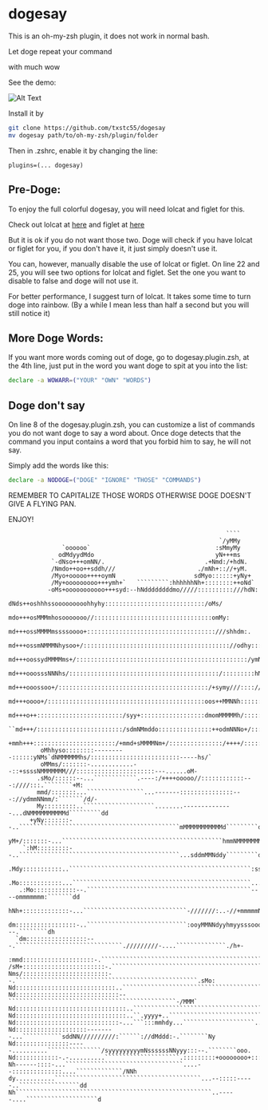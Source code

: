 # dogesay

This is an oh-my-zsh plugin, it does not work in normal bash.

Let doge repeat your command

with much wow

See the demo:

![Alt Text](https://raw.githubusercontent.com/txstc55/dogesay/master/dogesay.gif)

Install it by 
```bash
git clone https://github.com/txstc55/dogesay
mv dogesay path/to/oh-my-zsh/plugin/folder
```

Then in .zshrc, enable it by changing the line:

```
plugins=(... dogesay)
```

## Pre-Doge:

To enjoy the full colorful dogesay, you will need lolcat and figlet for this.

Check out lolcat at [here](https://github.com/busyloop/lolcat) and figlet at [here](http://www.figlet.org/)

But it is ok if you do not want those two. Doge will check if you have lolcat or figlet for you, if you don't have it, it just simply doesn't use it.

You can, however, manually disable the use of lolcat or figlet. On line 22 and 25, you will see two options for lolcat and figlet. Set the one you want to disable to false and doge will not use it.

For better performance, I suggest turn of lolcat. It takes some time to turn doge into rainbow. (By a while I mean less than half a second but you will still notice it)

## More Doge Words:

If you want more words coming out of doge, go to dogesay.plugin.zsh, at the 4th line, just put in the word you want doge to spit at you into the list:

```bash
declare -a WOWARR=("YOUR" "OWN" "WORDS")
```

## Doge don't say
On line 8 of the dogesay.plugin.zsh, you can customize a list of commands you do not want doge to say a word about. Once doge detects that the command you input contains a word that you forbid him to say, he will not say.

Simply add the words like this:

```bash
declare -a NODOGE=("DOGE" "IGNORE" "THOSE" "COMMANDS")
```
REMEMBER TO CAPITALIZE THOSE WORDS OTHERWISE DOGE DOESN'T GIVE A FLYING PAN.

ENJOY!

                                                                 ````                         
                                                               `/yMMy                         
                   `oooooo`                                   :sMmyMy                         
                  odMdyydMdo                                  yN+++ms                         
                `-dNso+++omNN/.                            .+Nmd:/+hdN.                       
                /Nmdo++oo++sddh///                       ./mNh+:://+yM.                       
                /Myo+ooooo++++oymN                      sdMyo::::::+yNy+                      
                /My+ooooooooo+++ymh+`   `````````:hhhhhhNh+::::::::++oNd`                     
               -oMs+ooooooooooo+++syd:--hNddddddddmo/////::::::::::///hdN:                    
               dNds++oshhhssooooooooohhyhy::::::::::::::::::::::::::::/oMs/                   
               mdo+++osMMMmhosooooooo//:::::::::::::::::::::::::::::::::omMy:                 
               md+++ossMMMMmssssoooo+::::::::::::::::::::::::::::::::::::///shhdm:.           
               md+++ossmNMMMNhysoo+/::::::::::::::::::::::::::::::::::::::::://odhy:::        
               md+++oossydMMMMms+/::::::::::::::::::::::::::::::::::::::::::::::::/ymN        
               md+++ooosssNNNhs/::::::::::::::::::::::::::::::::::::::::::/:::::::::hN`       
               md+++ooossoo+/::::::::::::::::::::::::::::::::::::::::::/+symy///:::://m+      
               md+++oooo+/::::::::::::::::::::::::::::::::::::::::::::oos++MMNNh::::::do/     
               md+++o++::::::::::::::::::::::::/syy+::::::::::::::::::dmomMMMMMh/::::::yM`    
             ``md+++/::::::::::::::::::::::::/sdmNMmddo:::::::::::::::++odmNNNo+/::::::/+h+   
             +mmh+++:::::::::::::::::::::::/+mmd+sMMMMNm+/:::::::::::::::/++++/::::::::::Ny   
             oMhhyso::::::::---------::::::yNMs`dNMMMMMMhs/:::::::::::::::::::::::::-----hs/` 
             oMMms/:::::::-............--::+ssssNMMMMMMM///::::::::::::::::::::::---......oM- 
            .sMo/::::::--...````````````.----:/++++ooooo//::::::::::::---:////:::.````````+M: 
            mmd/:::::::...````````````````...-------:::::::::::::::---://ydmmNNmm/:```````/d/-
            My:::::::::..````````````````````........--------------...dNMMMMMMMMMMd`````````dd
          +yNy:::::::--..`````````````````````````````````````````````mMMMMMMMMMMMd`````````dd
          yM+/:::::::-...`````````````````````````````````````````````hmmNMMMMMMMMd`````````dd
        `:hM:::::::::--..`````````````````````````````````````````````...sddmMMNddy`````````dd
        .Mdy:::::::::::..```````````````````````````````````````````````````:ss/````````````dd
        .Mo::::::::::::...``````````````````````````````````````````````````........````````dd
       .:Mo::::::::::::--.``````````````````````````````````````````````----ommmmmmm:```````dd
       hNh+:::::::::::::-...`````````````````````````````-///////:..-//+mmmmmNNmdddh:```````dd
       dm:::::::::::::::::-..````````````````````````````:ooyMMNNdyyhmyysssoooo/---.````````dh
      `dm:::::::::::::::::---.``````````````````````````````./////////-....``````````````./h+-
     :mmd::::::::::::::::::::-.``````````````````````````````````````````````````````````dmm- 
    /sM+:::::::::::::::::::::::-.``````````````````````````````````````````````````````:+Ny   
    Nms/::::::::::::::::::::::::--.```````````````````````````````````````````````````.sMo:   
    Nd::::::::::::::::::::::::::::..`````````````````````````````````````````````````.dNM`    
    Nd:::::::::::::::::::::::::::::--```````````````````````````````````````````````-/MMM`    
    Nd:::::::::::::::::::::::::::::::..```````````````````````````````````````````.omMsdMo:   
    Nd:::::::::::::::::::::::::::::::..``.yyyy+..````````````````````````````....shMs/`-/Ny   
    Nd:::::::::::::::::::::::::::::-...```:::mmhdy...````````````````````...oddhhmd:.````Ny   
    Nd::::::::::::::::::::--------...```````````sddNN//////////:``````://dMddd:-.````````Ny   
    Nd:::::::::::::::-----..........```````````````/syyyyyyyyymNssssssNNyyy:::--.````````ooo. 
    Nd::::::::::::-.-..........`````````````````````.:::::::::+oooooooo+:::..-..``````````+M: 
    Nh------::::-...`````````````````````````````````....--::::::::::::::....`````````````/NNh
    dy...........`````````````````````````````````````````...--:::::-----..`````````````````dd
    Nh```````````````````````````````````````````````````````..-----....````````````````````d 
